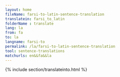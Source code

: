 ```yaml
---
layout: home
fileName: farsi-to-latin-sentence-translation
translatein: farsi_to_latin
folderName : translate
lang: la
from: fa
to: la
langname: farsi-to
permalink: /la/farsi-to-latin-sentence-translation
tool: sentence-translations
matchurls: en&&fa&&la
---
```

{% include section/translateinto.html %}
